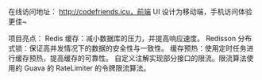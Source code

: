 在线访问地址： http://codefriends.icu，前端 UI 设计为移动端，手机访问体验更佳~


项目亮点：
Redis 缓存：减小数据库的压力，并提高响应速度。
Redisson 分布式锁：保证高并发情况下的数据的安全性与一致性。
缓存预热：使用定时任务进行缓存预热，提高缓存的可靠性。
自定义注解实现部分接口的限流。限流算法使用的 Guava 的 RateLimiter 的令牌限流算法。
